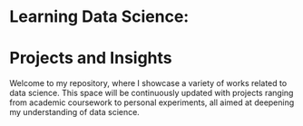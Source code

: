 # Learning Data Science: 
# Projects and Insights

Welcome to my repository, where I showcase a variety of works related to data science. This space will be continuously updated with projects ranging from academic coursework to personal experiments, all aimed at deepening my understanding of data science.
